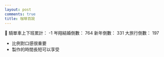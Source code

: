 ```yaml
---
layout: post
comments: true
title: 咖啡百說
---
```


:footprints:
騎單車上下班累計： -1
岑翔結婚倒數： 764
新年倒數： 331
大旅行倒數： 197

- 比例對口感很重要
- 製作的時間長短可以享受

